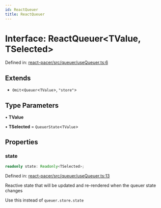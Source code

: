```yaml
---
id: ReactQueuer
title: ReactQueuer
---
```


<!-- DO NOT EDIT: this page is autogenerated from the type comments -->

# Interface: ReactQueuer\<TValue, TSelected\>

Defined in: [react-pacer/src/queuer/useQueuer.ts:6](https://github.com/TanStack/pacer/blob/main/packages/react-pacer/src/queuer/useQueuer.ts#L6)

## Extends

- `Omit`\<`Queuer`\<`TValue`\>, `"store"`\>

## Type Parameters

• **TValue**

• **TSelected** = `QueuerState`\<`TValue`\>

## Properties

### state

```ts
readonly state: Readonly<TSelected>;
```

Defined in: [react-pacer/src/queuer/useQueuer.ts:13](https://github.com/TanStack/pacer/blob/main/packages/react-pacer/src/queuer/useQueuer.ts#L13)

Reactive state that will be updated and re-rendered when the queuer state changes

Use this instead of `queuer.store.state`
